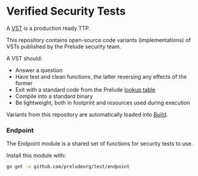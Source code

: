 # Verified Security Tests

A [VST](https://docs.prelude.org/docs/tests) is a production ready TTP. 

This repository contains open-source code variants (implementations) of VSTs published by the Prelude security team.

A VST should:
- Answer a question
- Have test and clean functions, the latter reversing any effects of the former
- Exit with a standard code from the Prelude [lookup table](https://docs.prelude.org/docs/tests#results)
- Compile into a standard binary
- Be lightweight, both in footprint and resources used during execution

Variants from this repository are automatically loaded into [Build](https://build.preludesecurity.com).

### Endpoint

The Endpoint module is a shared set of functions for security tests to use. 

Install this module with:
```bash
go get -u github.com/preludeorg/test/endpoint
```